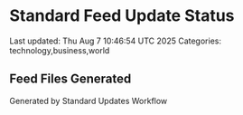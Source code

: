 # Standard Feed Update Status
Last updated: Thu Aug  7 10:46:54 UTC 2025
Categories: technology,business,world

## Feed Files Generated

Generated by Standard Updates Workflow
